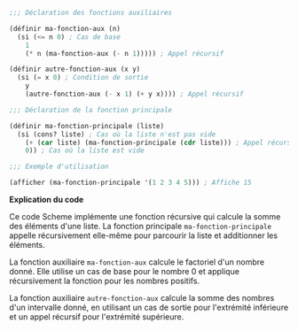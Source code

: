 ```scheme
;;; Déclaration des fonctions auxiliaires

(définir ma-fonction-aux (n)
  (si (<= n 0) ; Cas de base
    1
    (* n (ma-fonction-aux (- n 1))))) ; Appel récursif

(définir autre-fonction-aux (x y)
  (si (= x 0) ; Condition de sortie
    y
    (autre-fonction-aux (- x 1) (+ y x)))) ; Appel récursif

;;; Déclaration de la fonction principale

(définir ma-fonction-principale (liste)
  (si (cons? liste) ; Cas où la liste n'est pas vide
    (+ (car liste) (ma-fonction-principale (cdr liste))) ; Appel récursif
    0)) ; Cas où la liste est vide

;;; Exemple d'utilisation

(afficher (ma-fonction-principale '(1 2 3 4 5))) ; Affiche 15
```

**Explication du code**

Ce code Scheme implémente une fonction récursive qui calcule la somme des éléments d'une liste. La fonction principale `ma-fonction-principale` appelle récursivement elle-même pour parcourir la liste et additionner les éléments.

La fonction auxiliaire `ma-fonction-aux` calcule le factoriel d'un nombre donné. Elle utilise un cas de base pour le nombre 0 et applique récursivement la fonction pour les nombres positifs.

La fonction auxiliaire `autre-fonction-aux` calcule la somme des nombres d'un intervalle donné, en utilisant un cas de sortie pour l'extrémité inférieure et un appel récursif pour l'extrémité supérieure.